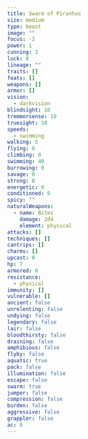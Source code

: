 ```yaml
---
title: Swarm of Piranhas
size: medium
type: beast
image: ""
focus: -2
power: 1
cunning: 3
luck: 0
lineage: ""
traits: []
feats: []
weapons: []
armor: []
vision:
  - darkvision
blindsight: 10
tremmorsense: 10
truesight: 10
speeds:
  - swimming
walking: 5
flying: 0
climbing: 0
swimming: 40
burrowing: 0
savage: 0
strong: 0
energetic: 0
conditioned: 0
spicy: ""
naturalWeapons:
  - name: Bites
    damage: 2d4
    element: physical
attacks: []
techniques: []
cantrips: []
charms: []
upcast: 0
hp: 7
armored: 0
resistance:
  - physical
immunity: []
vulnerable: []
ancient: false
unrelenting: false
undying: false
legendary: false
lair: false
bloodthirsty: false
draining: false
amphibious: false
flyby: false
aquatic: true
pack: false
illumination: false
escape: false
swarm: true
jumper: false
compression: false
burden: false
aggressive: false
grappler: false
ac: 0
---
```


